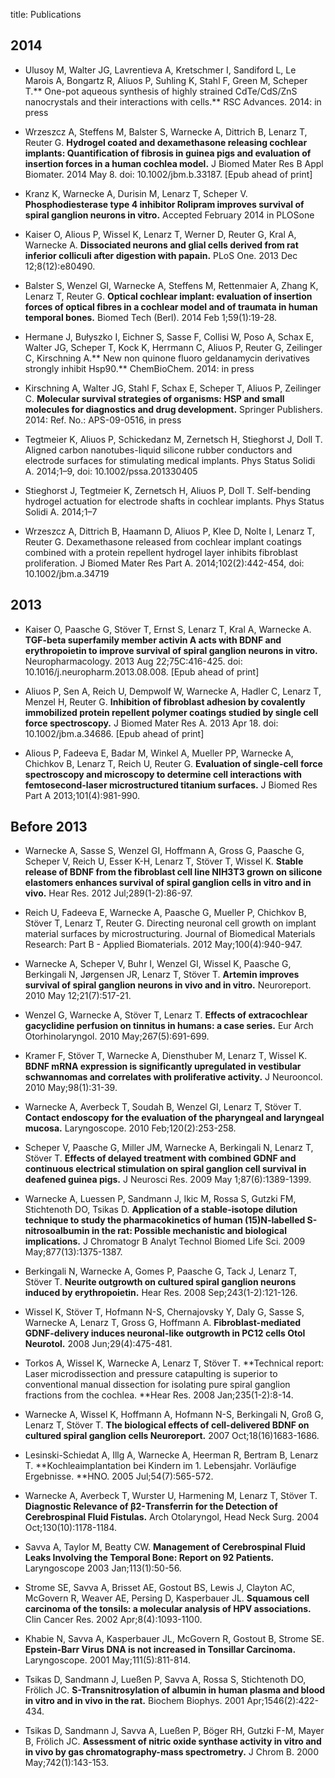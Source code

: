 title: Publications

## 2014

* Ulusoy M, Walter JG, Lavrentieva A, Kretschmer I, Sandiford L, Le Marois A, Bongartz R, Aliuos P, Suhling K, Stahl F, Green M, Scheper T.** One-pot aqueous synthesis of highly strained CdTe/CdS/ZnS nanocrystals and their interactions with cells.** RSC Advances. 2014: in press

* Wrzeszcz A, Steffens M, Balster S, Warnecke A, Dittrich B, Lenarz T, Reuter G. **Hydrogel coated and dexamethasone releasing cochlear implants: Quantification of fibrosis in guinea pigs and evaluation of insertion forces in a human cochlea model.** J Biomed Mater Res B Appl Biomater. 2014 May 8. doi: 10.1002/jbm.b.33187. [Epub ahead of print]

* Kranz K, Warnecke A, Durisin M, Lenarz T, Scheper V. **Phosphodiesterase type 4 inhibitor Rolipram improves survival of spiral ganglion neurons in vitro.** Accepted February 2014 in PLOSone

* Kaiser O, Alious P, Wissel K, Lenarz T, Werner D, Reuter G, Kral A, Warnecke A. **Dissociated neurons and glial cells derived from rat inferior colliculi after digestion with papain.** PLoS One. 2013 Dec 12;8(12):e80490.

* Balster S, Wenzel GI, Warnecke A, Steffens M, Rettenmaier A, Zhang K, Lenarz T, Reuter G. **Optical cochlear implant: evaluation of insertion forces of optical fibres in a cochlear model and of traumata in human temporal bones.** Biomed Tech (Berl). 2014 Feb 1;59(1):19-28.


* Hermane J, Bułyszko I, Eichner S, Sasse F, Collisi W, Poso A, Schax E, Walter JG, Scheper T, Kock K, Herrmann C, Aliuos P, Reuter G, Zeilinger C, Kirschning A.** New non quinone fluoro geldanamycin derivatives strongly inhibit Hsp90.** ChemBioChem. 2014: in press

* Kirschning A, Walter JG, Stahl F, Schax E, Scheper T, Aliuos P, Zeilinger C. **Molecular survival strategies of organisms: HSP and small molecules for diagnostics and drug development.** Springer Publishers. 2014: Ref. No.: APS-09-0516, in press

* Tegtmeier K, Aliuos P, Schickedanz M, Zernetsch H, Stieghorst J, Doll T. Aligned carbon nanotubes-liquid silicone rubber conductors and electrode surfaces for stimulating medical implants. Phys Status Solidi A. 2014;1–9, doi: 10.1002/pssa.201330405

* Stieghorst J, Tegtmeier K, Zernetsch H, Aliuos P, Doll T. Self-bending hydrogel actuation for electrode shafts in cochlear implants. Phys Status Solidi A. 2014;1–7 

* Wrzeszcz A, Dittrich B, Haamann D, Aliuos P, Klee D, Nolte I, Lenarz T, Reuter G. Dexamethasone released from cochlear implant coatings combined with a protein repellent hydrogel layer inhibits fibroblast proliferation. J Biomed Mater Res Part A. 2014;102(2):442-454, doi: 10.1002/jbm.a.34719


## 2013

* Kaiser O, Paasche G, Stöver T, Ernst S, Lenarz T, Kral A, Warnecke A. **TGF-beta superfamily member activin A acts with BDNF and erythropoietin to improve survival of spiral ganglion neurons in vitro.** Neuropharmacology. 2013 Aug 22;75C:416-425. doi: 10.1016/j.neuropharm.2013.08.008. [Epub ahead of print]

* Aliuos P, Sen A, Reich U, Dempwolf W, Warnecke A, Hadler C, Lenarz T, Menzel H, Reuter G. **Inhibition of fibroblast adhesion by covalently immobilized protein repellent polymer coatings studied by single cell force spectroscopy.** J Biomed Mater Res A. 2013 Apr 18. doi: 10.1002/jbm.a.34686. [Epub ahead of print]

* Alious P, Fadeeva E, Badar M, Winkel A, Mueller PP, Warnecke A, Chichkov B, Lenarz T, Reich U, Reuter G. **Evaluation of single-cell force spectroscopy and microscopy to determine cell interactions with femtosecond-laser microstructured titanium surfaces.** J Biomed Res Part A 2013;101(4):981-990. 

## Before 2013

* Warnecke A, Sasse S, Wenzel GI, Hoffmann A, Gross G, Paasche G, Scheper V, Reich U, Esser K-H, Lenarz T, Stöver T, Wissel K. **Stable release of BDNF from the fibroblast cell line NIH3T3 grown on silicone elastomers enhances survival of spiral ganglion cells in vitro and in vivo.** Hear Res. 2012 Jul;289(1-2):86-97. 

* Reich U, Fadeeva E, Warnecke A, Paasche G, Mueller P, Chichkov B, Stöver T, Lenarz T, Reuter G. Directing neuronal cell growth on implant material surfaces by microstructuring. Journal of Biomedical Materials Research: Part B - Applied Biomaterials. 2012 May;100(4):940-947. 

* Warnecke A, Scheper V, Buhr I, Wenzel GI, Wissel K, Paasche G, Berkingali N, Jørgensen JR, Lenarz T, Stöver T. **Artemin improves survival of spiral ganglion neurons in vivo and in vitro.** Neuroreport. 2010 May 12;21(7):517-21. 

* Wenzel G, Warnecke A, Stöver T, Lenarz T. **Effects of extracochlear gacyclidine perfusion on tinnitus in humans: a case series.** Eur Arch Otorhinolaryngol. 2010 May;267(5):691-699. 

* Kramer F, Stöver T, Warnecke A, Diensthuber M, Lenarz T, Wissel K. **BDNF mRNA expression is significantly upregulated in vestibular schwannomas and correlates with proliferative activity.** J Neurooncol. 2010 May;98(1):31-39.

* Warnecke A, Averbeck T, Soudah B, Wenzel GI, Lenarz T, Stöver T. **Contact endoscopy for the evaluation of the pharyngeal and laryngeal mucosa.** Laryngoscope. 2010 Feb;120(2):253-258. 

* Scheper V, Paasche G, Miller JM, Warnecke A, Berkingali N, Lenarz T, Stöver T. **Effects of delayed treatment with combined GDNF and continuous electrical stimulation on spiral ganglion cell survival in deafened guinea pigs.** J Neurosci Res. 2009 May 1;87(6):1389-1399. 

* Warnecke A, Luessen P, Sandmann J, Ikic M, Rossa S, Gutzki FM, Stichtenoth DO, Tsikas D. **Application of a stable-isotope dilution technique to study the pharmacokinetics of human (15)N-labelled S-nitrosoalbumin in the rat: Possible mechanistic and biological implications.** J Chromatogr B Analyt Technol Biomed Life Sci. 2009 May;877(13):1375-1387. 

* Berkingali N, Warnecke A, Gomes P, Paasche G, Tack J, Lenarz T, Stöver T. **Neurite outgrowth on cultured spiral ganglion neurons induced by erythropoietin.** Hear Res. 2008 Sep;243(1-2):121-126. 

* Wissel K, Stöver T, Hofmann N-S, Chernajovsky Y, Daly G, Sasse S, Warnecke A, Lenarz T, Gross G, Hoffmann A. **Fibroblast-mediated GDNF-delivery induces neuronal-like outgrowth in PC12 cells Otol Neurotol.** 2008 Jun;29(4):475-481. 

* Torkos A, Wissel K, Warnecke A, Lenarz T, Stöver T. **Technical report: Laser microdissection and pressure catapulting is superior to conventional manual dissection for isolating pure spiral ganglion fractions from the cochlea. **Hear Res. 2008 Jan;235(1-2):8-14. 

* Warnecke A, Wissel K, Hoffmann A, Hofmann N-S, Berkingali N, Groß G, Lenarz T, Stöver T. **The biological effects of cell-delivered BDNF on cultured spiral ganglion cells Neuroreport.** 2007 Oct;18(16)1683-1686. 

* Lesinski-Schiedat A, Illg A, Warnecke A, Heerman R, Bertram B, Lenarz T. **Kochleaimplantation bei Kindern im 1. Lebensjahr. Vorläufige Ergebnisse. **HNO. 2005 Jul;54(7):565-572. 

* Warnecke A, Averbeck T, Wurster U, Harmening M, Lenarz T, Stöver T. **Diagnostic Relevance of β2-Transferrin for the Detection of Cerebrospinal Fluid Fistulas.** Arch Otolaryngol, Head Neck Surg. 2004 Oct;130(10):1178-1184. 

* Savva A, Taylor M, Beatty CW. **Management of Cerebrospinal Fluid Leaks Involving the Temporal Bone: Report on 92 Patients.** Laryngoscope 2003 Jan;113(1):50-56. 

* Strome SE, Savva A, Brisset AE, Gostout BS, Lewis J, Clayton AC, McGovern R, Weaver AE, Persing D, Kasperbauer JL. **Squamous cell carcinoma of the tonsils: a molecular analysis of HPV associations.** Clin Cancer Res. 2002 Apr;8(4):1093-1100. 

* Khabie N, Savva A, Kasperbauer JL, McGovern R, Gostout B, Strome SE. **Epstein-Barr Virus DNA is not increased in Tonsillar Carcinoma.** Laryngoscope. 2001 May;111(5):811-814. 

* Tsikas D, Sandmann J, Lueßen P, Savva A, Rossa S, Stichtenoth DO, Frölich JC. **S-Transnitrosylation of albumin in human plasma and blood in vitro and in vivo in the rat.** Biochem Biophys. 2001 Apr;1546(2):422-434. 

* Tsikas D, Sandmann J, Savva A, Lueßen P, Böger RH, Gutzki F-M, Mayer B, Frölich JC. **Assessment of nitric oxide synthase activity in vitro and in vivo by gas chromatography-mass spectrometry.** J Chrom B. 2000 May;742(1):143-153. 

